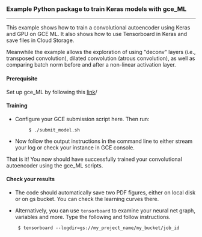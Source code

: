 ### Example Python package to train Keras models with gce_ML
___
This example shows how to train a convolutional autoencoder using Keras and GPU on GCE ML.
It also shows how to use Tensorboard in Keras and save files in Cloud Storage.

Meanwhile the example allows the exploration of using "deconv" layers (i.e., transposed convolution), dilated convolution (atrous convolution), as well as comparing batch norm before and after a non-linear activation layer.

#### Prerequisite
Set up gce_ML by following this [link](https://github.com/astromz/gce_ml)/

#### Training
 - Configure your GCE submission script here. Then run:

  			$ ./submit_model.sh

  + Now follow the output instructions in the command line to either stream your log or check your instance in GCE console.


That is it! You now should have successfully trained your  convolutional autoencoder using the gce_ML scripts.

#### Check your results
 - The code should automatically save two PDF figures, either on local disk or on gs bucket. You can check the learning curves there.
 - Alternatively, you can use `tensorboard` to examine your neural net graph, variables and more. Type the following and follow instructions.

		$ tensorboard --logdir=gs://my_project_name/my_bucket/job_id
